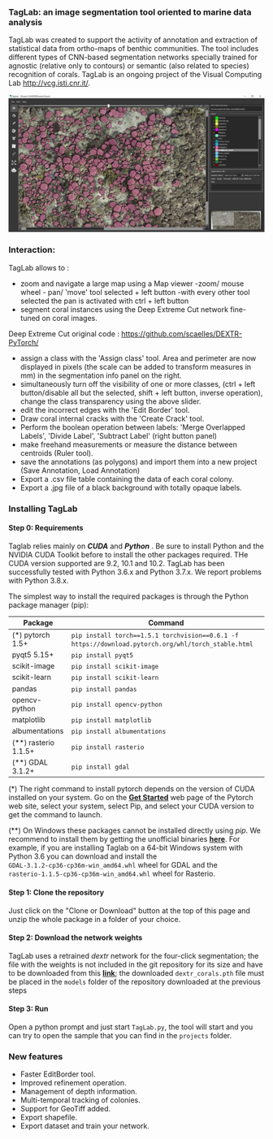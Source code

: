 ### TagLab: an image segmentation tool oriented to marine data analysis

TagLab was created to support the activity of annotation and extraction of statistical data from ortho-maps of benthic communities. The tool includes different types of CNN-based segmentation networks specially trained for agnostic (relative only to contours) or semantic (also related to species) recognition of corals. TagLab is an ongoing project of the Visual Computing Lab http://vcg.isti.cnr.it/.

![ScreenShot](screenshot.jpg)

  
### Interaction:
TagLab allows to :

- zoom and navigate a large map using a Map viewer
       -zoom/ mouse wheel
      - pan/ 'move' tool  selected + left button
       -with every other tool selected the pan is activated with ctrl + left button
- segment coral instances using the Deep Extreme Cut network fine-tuned on coral images.

Deep Extreme Cut original code : https://github.com/scaelles/DEXTR-PyTorch/

- assign a class with the 'Assign class' tool. Area and perimeter are now displayed in pixels (the scale can be added to transform measures in mm) in the segmentation info panel on the right.
- simultaneously turn off the visibility of one or more classes, (ctrl + left button/disable all but the selected, shift + left button, inverse operation), change the class transparency using the above slider.
- edit the incorrect edges with the 'Edit Border' tool.
- Draw coral internal cracks with the 'Create Crack' tool.
- Perform the boolean operation between labels: 'Merge Overlapped Labels', 'Divide Label', 'Subtract Label' (right button panel)
- make freehand measurements or measure the distance between centroids (Ruler tool).
- save the annotations (as polygons) and import them into a new project (Save Annotation, Load Annotation)
- Export a .csv file table containing the data of each coral colony.
- Export a .jpg file of a black background with totally opaque labels.


### Installing TagLab
#### Step 0: Requirements
Taglab relies mainly on __*CUDA*__ and __*Python*__ . Be sure to install Python and the NVIDIA CUDA Toolkit before 
to install the other packages required. THe CUDA version supported are 9.2, 10.1 and 10.2. 
TagLab has been successfully tested with Python 3.6.x and Python 3.7.x. We report problems with Python 3.8.x.

The simplest way to install the required packages is through the Python package manager (pip): 

| Package | Command |
|---------|---------|
|  (*) pytorch 1.5+ | `pip install torch==1.5.1 torchvision==0.6.1 -f https://download.pytorch.org/whl/torch_stable.html` |
|  pyqt5 5.15+ |  `pip install pyqt5` |
|  scikit-image  |  `pip install scikit-image` |
|  scikit-learn  | `pip install scikit-learn` |
|  pandas  | `pip install pandas` |
|  opencv-python | `pip install opencv-python` |
|  matplotlib  | `pip install matplotlib` |
|  albumentations  | `pip install albumentations` |
|  (**) rasterio 1.1.5+ | `pip install rasterio` |
|  (**) GDAL 3.1.2+ | `pip install gdal` | 


(*) The right command to install pytorch depends on the version of CUDA installed on your system. 
Go on the **[Get Started](https://pytorch.org/get-started/locally)** web page of the Pytorch web site, select your system, select Pip, and select your CUDA version to get the command to launch.

(**) On Windows these packages cannot be installed directly using *pip*. We recommend to install them by getting the 
unofficial binaries **[here](https://www.lfd.uci.edu/~gohlke/pythonlibs/)**. For example, if you are installing 
Taglab on a 64-bit Windows system with Python 3.6 you can download and install the `GDAL‑3.1.2‑cp36‑cp36m‑win_amd64.whl` 
wheel for GDAL and the `rasterio‑1.1.5‑cp36‑cp36m‑win_amd64.whl` wheel for Rasterio. 

 

#### Step 1: Clone the repository
Just click on the "Clone or Download" button at the top of this page and unzip the whole package in a folder of your choice. 

#### Step 2: Download the network weights
TagLab uses a retrained _dextr_ network for the four-click segmentation; the file with the weights is not included in the git repository for its size and have to be downloaded from this **[link](http://vcg.isti.cnr.it/~cignoni/TagLab/dextr_corals.pth  )**; the downloaded `dextr_corals.pth` file must be placed in the `models` folder of the repository downloaded at the previous steps


#### Step 3: Run
Open a python prompt and just start `TagLab.py`, the tool will start and you can try to open the sample that you can find in the `projects` folder. 

 
### New features

- Faster EditBorder tool.
- Improved refinement operation.
- Management of depth information.
- Multi-temporal tracking of colonies.
- Support for GeoTiff added.
- Export shapefile.
- Export dataset and train your network.
